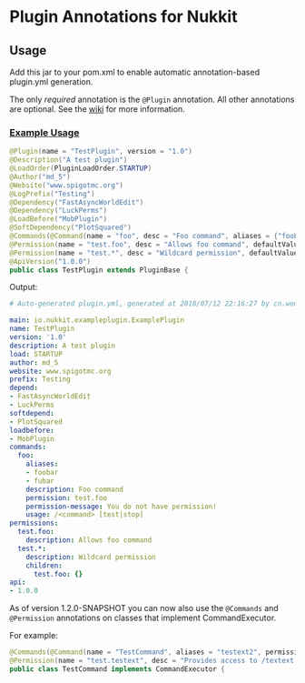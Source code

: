 # Plugin Annotations for Nukkit

## Usage
Add this jar to your pom.xml to enable automatic annotation-based plugin.yml generation.

The only *required* annotation is the ```@Plugin``` annotation. All other annotations are optional.
See the [wiki](https://github.com/wode490390/PluginAnnotations/wiki) for more information.

### [Example Usage](https://github.com/wode490390/PluginAnnotations-Example)
```java
@Plugin(name = "TestPlugin", version = "1.0")
@Description("A test plugin")
@LoadOrder(PluginLoadOrder.STARTUP)
@Author("md_5")
@Website("www.spigotmc.org")
@LogPrefix("Testing")
@Dependency("FastAsyncWorldEdit")
@Dependency("LuckPerms")
@LoadBefore("MobPlugin")
@SoftDependency("PlotSquared")
@Commands(@Command(name = "foo", desc = "Foo command", aliases = {"foobar", "fubar"}, permission = "test.foo", permissionMessage = "You do not have permission!", usage = "/<command> [test|stop]"))
@Permission(name = "test.foo", desc = "Allows foo command", defaultValue = "op")
@Permission(name = "test.*", desc = "Wildcard permission", defaultValue = "op", children = {@ChildPermission(name ="test.foo")})
@ApiVersion("1.0.0")
public class TestPlugin extends PluginBase {
```
Output:

```yaml
# Auto-generated plugin.yml, generated at 2018/07/12 22:16:27 by cn.wode490390.nukkit.pluginannotation.PluginAnnotationProcessor

main: io.nukkit.exampleplugin.ExamplePlugin
name: TestPlugin
version: '1.0'
description: A test plugin
load: STARTUP
author: md_5
website: www.spigotmc.org
prefix: Testing
depend:
- FastAsyncWorldEdit
- LuckPerms
softdepend:
- PlotSquared
loadbefore:
- MobPlugin
commands:
  foo:
    aliases:
    - foobar
    - fubar
    description: Foo command
    permission: test.foo
    permission-message: You do not have permission!
    usage: /<command> [test|stop]
permissions:
  test.foo:
    description: Allows foo command
  test.*:
    description: Wildcard permission
    children:
      test.foo: {}
api:
- 1.0.0
```

As of version 1.2.0-SNAPSHOT you can now also use the ```@Commands``` and ```@Permission```
annotations on classes that implement CommandExecutor.

For example:
```java
@Commands(@Command(name = "TestCommand", aliases = "testext2", permission = "test.testext", permissionMessage = "Oopsy!", usage = "/testext test test"))
@Permission(name = "test.testext", desc = "Provides access to /textext command", defaultValue = PermissionDefault.TRUE)
public class TestCommand implements CommandExecutor {
```
